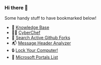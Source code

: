 ### Hi there 👋

Some handy stuff to have bookmarked below!

- 📖 [Knowledge Base](https://kb.offsec.nl)
- 🧑‍🍳 [CyberChef](https://cyberchef.offsec.nl)
- 👀 [Search Active Github Forks](https://saf.offsec.nl)
- 📬 [Message Header Analyzer](https://mha.offsec.nl)
- 🔒 [Lock Your Computer!](https://lock.offsec.nl)
- 🔗 [Microsoft Portals List](https://msportals.offsec.nl)
